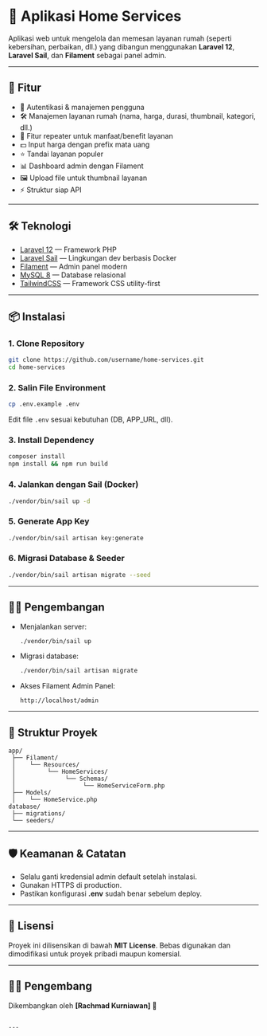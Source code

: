 # 🏡 Aplikasi Home Services

Aplikasi web untuk mengelola dan memesan layanan rumah (seperti kebersihan, perbaikan, dll.) yang dibangun menggunakan **Laravel 12**, **Laravel Sail**, dan **Filament** sebagai panel admin.

---

## 🚀 Fitur
- 🔐 Autentikasi & manajemen pengguna  
- 🛠️ Manajemen layanan rumah (nama, harga, durasi, thumbnail, kategori, dll.)  
- 📑 Fitur repeater untuk manfaat/benefit layanan  
- 💵 Input harga dengan prefix mata uang  
- ⭐ Tandai layanan populer  
- 📊 Dashboard admin dengan Filament  
- 🖼️ Upload file untuk thumbnail layanan  
- ⚡ Struktur siap API  

---

## 🛠️ Teknologi
- [Laravel 12](https://laravel.com/) — Framework PHP  
- [Laravel Sail](https://laravel.com/docs/sail) — Lingkungan dev berbasis Docker  
- [Filament](https://filamentphp.com/) — Admin panel modern  
- [MySQL 8](https://www.mysql.com/) — Database relasional  
- [TailwindCSS](https://tailwindcss.com/) — Framework CSS utility-first  

---

## 📦 Instalasi

### 1. Clone Repository
```bash
git clone https://github.com/username/home-services.git
cd home-services
```

### 2. Salin File Environment

```bash
cp .env.example .env
```

Edit file `.env` sesuai kebutuhan (DB, APP_URL, dll).

### 3. Install Dependency

```bash
composer install
npm install && npm run build
```

### 4. Jalankan dengan Sail (Docker)

```bash
./vendor/bin/sail up -d
```

### 5. Generate App Key

```bash
./vendor/bin/sail artisan key:generate
```

### 6. Migrasi Database & Seeder

```bash
./vendor/bin/sail artisan migrate --seed
```

---

## 🧑‍💻 Pengembangan

* Menjalankan server:

  ```bash
  ./vendor/bin/sail up
  ```

* Migrasi database:

  ```bash
  ./vendor/bin/sail artisan migrate
  ```

* Akses Filament Admin Panel:

  ```
  http://localhost/admin
  ```

---

## 📂 Struktur Proyek

```
app/
 ├── Filament/
 │    └── Resources/
 │         └── HomeServices/
 │              └── Schemas/
 │                   └── HomeServiceForm.php
 ├── Models/
 │    └── HomeService.php
database/
 ├── migrations/
 └── seeders/
```

---

## 🛡️ Keamanan & Catatan

* Selalu ganti kredensial admin default setelah instalasi.
* Gunakan HTTPS di production.
* Pastikan konfigurasi **.env** sudah benar sebelum deploy.

---

## 📜 Lisensi

Proyek ini dilisensikan di bawah **MIT License**.
Bebas digunakan dan dimodifikasi untuk proyek pribadi maupun komersial.

---

## 👨‍💻 Pengembang

Dikembangkan oleh **[Rachmad Kurniawan]** 🚀

```

---
